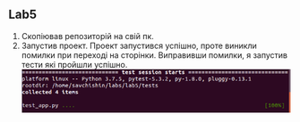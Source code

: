 ## Lab5

1. Скопiював репозиторiй на свiй пк.
2. Запустив проект. Проект запустився успiшно, проте виникли помилки при переходi на сторiнки. Виправивши помилки, я запустив тести якi пройшли успiшно.
![](img1.png)

